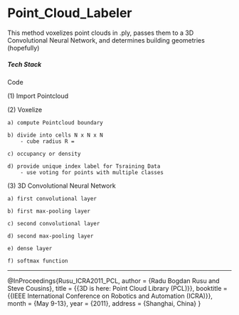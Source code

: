 # Point_Cloud_Labeler
This method voxelizes point clouds in .ply, passes them to a 3D Convolutional Neural Network, and determines building geometries (hopefully)


##### Tech Stack

Code

(1) Import Pointcloud 


(2) Voxelize

    a) compute Pointcloud boundary

    b) divide into cells N x N x N
        - cube radius R = 

    c) occupancy or density

    d) provide unique index label for Tsraining Data
        - use voting for points with multiple classes


(3) 3D Convolutional Neural Network

    a) first convolutional layer

    b) first max-pooling layer

    c) second convolutional layer

    d) second max-pooling layer

    e) dense layer

    f) softmax function



--------------------------------------------------------------------------------------------------------------
@InProceedings{Rusu_ICRA2011_PCL,
  author    = {Radu Bogdan Rusu and Steve Cousins},
  title     = {{3D is here: Point Cloud Library (PCL)}},
  booktitle = {{IEEE International Conference on Robotics and Automation (ICRA)}},
  month     = {May 9-13},
  year      = {2011},
  address   = {Shanghai, China}
}






